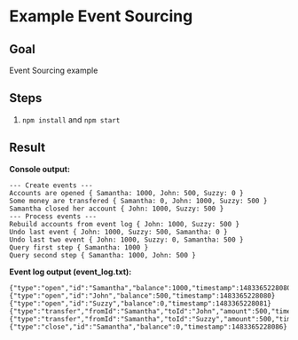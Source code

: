 # Example Event Sourcing

## Goal

Event Sourcing example

## Steps

1. `npm install` and `npm start`

## Result

**Console output:**

```
--- Create events ---
Accounts are opened { Samantha: 1000, John: 500, Suzzy: 0 }
Some money are transfered { Samantha: 0, John: 1000, Suzzy: 500 }
Samantha closed her account { John: 1000, Suzzy: 500 }
--- Process events ---
Rebuild accounts from event log { John: 1000, Suzzy: 500 }
Undo last event { John: 1000, Suzzy: 500, Samantha: 0 }
Undo last two event { John: 1000, Suzzy: 0, Samantha: 500 }
Query first step { Samantha: 1000 }
Query second step { Samantha: 1000, John: 500 }
```

**Event log output (event_log.txt):**

```
{"type":"open","id":"Samantha","balance":1000,"timestamp":1483365228080}
{"type":"open","id":"John","balance":500,"timestamp":1483365228080}
{"type":"open","id":"Suzzy","balance":0,"timestamp":1483365228081}
{"type":"transfer","fromId":"Samantha","toId":"John","amount":500,"timestamp":1483365228085}
{"type":"transfer","fromId":"Samantha","toId":"Suzzy","amount":500,"timestamp":1483365228086}
{"type":"close","id":"Samantha","balance":0,"timestamp":1483365228086}
```
